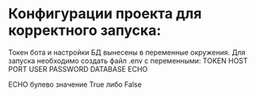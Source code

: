 # Конфигурации проекта для корректного запуска:
Токен бота и настройки БД вынесены в переменные окружения. Для запуска необходимо создать файл .env с переменными:
TOKEN
HOST
PORT
USER
PASSWORD
DATABASE
ECHO

ECHO булево значение True либо False
